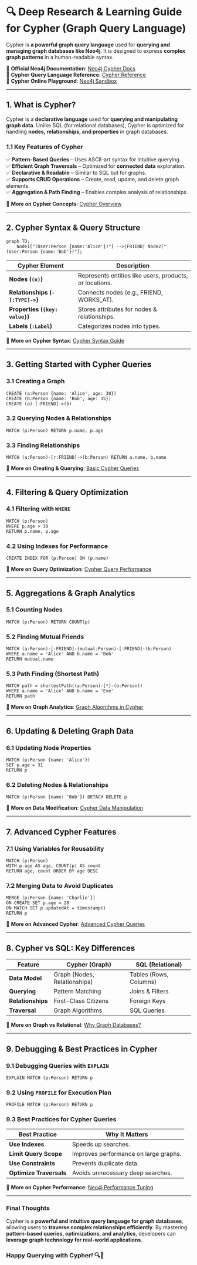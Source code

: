 # 🔍 Deep Research & Learning Guide for Cypher (Graph Query Language)

Cypher is **a powerful graph query language** used for **querying and managing graph databases like Neo4j**. It is designed to express **complex graph patterns** in a human-readable syntax.

📌 **Official Neo4j Documentation**: [Neo4j Cypher Docs](https://neo4j.com/developer/cypher/)  
📌 **Cypher Query Language Reference**: [Cypher Reference](https://neo4j.com/docs/cypher-manual/current/)  
📌 **Cypher Online Playground**: [Neo4j Sandbox](https://neo4j.com/sandbox-v2/)  

---

## **1. What is Cypher?**  

Cypher is a **declarative language** used for **querying and manipulating graph data**. Unlike SQL (for relational databases), Cypher is optimized for handling **nodes, relationships, and properties** in graph databases.

### **1.1 Key Features of Cypher**  
✅ **Pattern-Based Queries** – Uses ASCII-art syntax for intuitive querying.  
✅ **Efficient Graph Traversals** – Optimized for **connected data** exploration.  
✅ **Declarative & Readable** – Similar to SQL but for graphs.  
✅ **Supports CRUD Operations** – Create, read, update, and delete graph elements.  
✅ **Aggregation & Path Finding** – Enables complex analysis of relationships.  

🔗 **More on Cypher Concepts**: [Cypher Overview](https://neo4j.com/developer/cypher/)  

---

## **2. Cypher Syntax & Query Structure**  

```mermaid
graph TD;
    Node1["(User:Person {name:'Alice'})"] -->|FRIEND| Node2["(User:Person {name:'Bob'})"];
```

| Cypher Element | Description |
|---------------|------------|
| **Nodes (`(n)`)** | Represents entities like users, products, or locations. |
| **Relationships (`-[:TYPE]->`)** | Connects nodes (e.g., FRIEND, WORKS_AT). |
| **Properties (`{key: value}`)** | Stores attributes for nodes & relationships. |
| **Labels (`:Label`)** | Categorizes nodes into types. |

🔗 **More on Cypher Syntax**: [Cypher Syntax Guide](https://neo4j.com/docs/cypher-manual/current/syntax/)  

---

## **3. Getting Started with Cypher Queries**  

### **3.1 Creating a Graph**  
```cypher
CREATE (a:Person {name: 'Alice', age: 30})
CREATE (b:Person {name: 'Bob', age: 35})
CREATE (a)-[:FRIEND]->(b)
```

### **3.2 Querying Nodes & Relationships**  
```cypher
MATCH (p:Person) RETURN p.name, p.age
```

### **3.3 Finding Relationships**  
```cypher
MATCH (a:Person)-[r:FRIEND]->(b:Person) RETURN a.name, b.name
```

🔗 **More on Creating & Querying**: [Basic Cypher Queries](https://neo4j.com/developer/cypher-query-language/)  

---

## **4. Filtering & Query Optimization**  

### **4.1 Filtering with `WHERE`**  
```cypher
MATCH (p:Person)
WHERE p.age > 30
RETURN p.name, p.age
```

### **4.2 Using Indexes for Performance**  
```cypher
CREATE INDEX FOR (p:Person) ON (p.name)
```

🔗 **More on Query Optimization**: [Cypher Query Performance](https://neo4j.com/docs/cypher-manual/current/query-tuning/)  

---

## **5. Aggregations & Graph Analytics**  

### **5.1 Counting Nodes**  
```cypher
MATCH (p:Person) RETURN COUNT(p)
```

### **5.2 Finding Mutual Friends**  
```cypher
MATCH (a:Person)-[:FRIEND]-(mutual:Person)-[:FRIEND]-(b:Person)
WHERE a.name = 'Alice' AND b.name = 'Bob'
RETURN mutual.name
```

### **5.3 Path Finding (Shortest Path)**  
```cypher
MATCH path = shortestPath((a:Person)-[*]-(b:Person))
WHERE a.name = 'Alice' AND b.name = 'Eve'
RETURN path
```

🔗 **More on Graph Analytics**: [Graph Algorithms in Cypher](https://neo4j.com/developer/graph-data-science/)  

---

## **6. Updating & Deleting Graph Data**  

### **6.1 Updating Node Properties**  
```cypher
MATCH (p:Person {name: 'Alice'})
SET p.age = 31
RETURN p
```

### **6.2 Deleting Nodes & Relationships**  
```cypher
MATCH (p:Person {name: 'Bob'}) DETACH DELETE p
```

🔗 **More on Data Modification**: [Cypher Data Manipulation](https://neo4j.com/docs/cypher-manual/current/clauses/set/)  

---

## **7. Advanced Cypher Features**  

### **7.1 Using Variables for Reusability**  
```cypher
MATCH (p:Person)
WITH p.age AS age, COUNT(p) AS count
RETURN age, count ORDER BY age DESC
```

### **7.2 Merging Data to Avoid Duplicates**  
```cypher
MERGE (p:Person {name: 'Charlie'})
ON CREATE SET p.age = 28
ON MATCH SET p.updatedAt = timestamp()
RETURN p
```

🔗 **More on Advanced Cypher**: [Advanced Cypher Queries](https://neo4j.com/developer/cypher-query-language/)  

---

## **8. Cypher vs SQL: Key Differences**  

| Feature | Cypher (Graph) | SQL (Relational) |
|---------|---------------|-----------------|
| **Data Model** | Graph (Nodes, Relationships) | Tables (Rows, Columns) |
| **Querying** | Pattern Matching | Joins & Filters |
| **Relationships** | First-Class Citizens | Foreign Keys |
| **Traversal** | Graph Algorithms | SQL Queries |

🔗 **More on Graph vs Relational**: [Why Graph Databases?](https://neo4j.com/developer/graph-database/)  

---

## **9. Debugging & Best Practices in Cypher**  

### **9.1 Debugging Queries with `EXPLAIN`**  
```cypher
EXPLAIN MATCH (p:Person) RETURN p
```

### **9.2 Using `PROFILE` for Execution Plan**  
```cypher
PROFILE MATCH (p:Person) RETURN p
```

### **9.3 Best Practices for Cypher Queries**  
| Best Practice | Why It Matters |
|--------------|---------------|
| **Use Indexes** | Speeds up searches. |
| **Limit Query Scope** | Improves performance on large graphs. |
| **Use Constraints** | Prevents duplicate data. |
| **Optimize Traversals** | Avoids unnecessary deep searches. |

🔗 **More on Cypher Performance**: [Neo4j Performance Tuning](https://neo4j.com/docs/cypher-manual/current/query-tuning/)  

---

### **Final Thoughts**  
Cypher is a **powerful and intuitive query language for graph databases**, allowing users to **traverse complex relationships efficiently**. By mastering **pattern-based queries, optimizations, and analytics**, developers can **leverage graph technology for real-world applications**.

### **Happy Querying with Cypher! 🔍🚀**  
